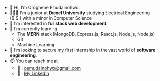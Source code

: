 - 👋 Hi, I’m Oroghene Emudainohwo.
- 👨🏿‍🎓 I'm a junior at **Drexel University** studying Electrical Engineering (B.S.) with a minor in Computer Science
- 👀 I’m interested in **full stack web development**.
- 🌱 I’m currently learning
  - The **MERN** stack (MongoDB, Express.js, React.js, Node.js, Node.js)
  - Git
  - Machine Learning
- 💞️ I’m looking to secure my first internship in the vast world of **software engineering**.
- 📫 You can reach me at
  - 📧 : [oemudainohwo@gmail.com](mailto:oemudainohwo@gmail.com?subject=Reaching%20Out%20From%20Github)
  - 💼 : [My LinkedIn](https://www.linkedin.com/in/oroghene/)

<!---
oroghene-emudainohwo/oroghene-emudainohwo is a ✨ special ✨ repository because its `README.md` (this file) appears on your GitHub profile.
You can click the Preview link to take a look at your changes.
--->

